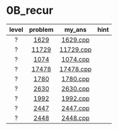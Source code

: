 # 0B_recur
| level | problem | my_ans | hint |
| :--: | :--: | :--: | :--: |
| ? | [1629](https://www.acmicpc.net/problem/1629) | [1629.cpp](./1629/1629.cpp) |  |
| ? | [11729](https://www.acmicpc.net/problem/11729) | [11729.cpp](./11729/11729.cpp) |  |
| ? | [1074](https://www.acmicpc.net/problem/1074) | [1074.cpp](./1074/1074.cpp) |  |
| ? | [17478](https://www.acmicpc.net/problem/17478) | [17478.cpp](./17478/17478.cpp) |  |
| ? | [1780](https://www.acmicpc.net/problem/1780) | [1780.cpp](./1780/1780.cpp) |  |
| ? | [2630](https://www.acmicpc.net/problem/2630) | [2630.cpp](./2630/2630.cpp) |  |
| ? | [1992](https://www.acmicpc.net/problem/1992) | [1992.cpp](./1992/1992.cpp) |  |
| ? | [2447](https://www.acmicpc.net/problem/2447) | [2447.cpp](./2447/2447.cpp) |  |
| ? | [2448](https://www.acmicpc.net/problem/2448) | [2448.cpp](./2448/2448.cpp) |  |

